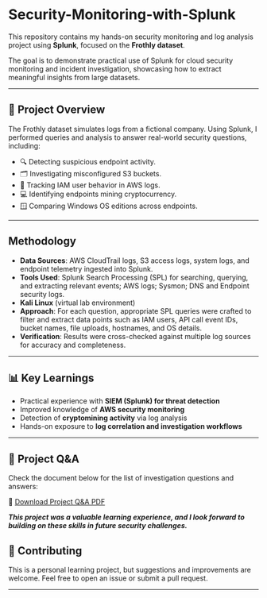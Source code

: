 # Security-Monitoring-with-Splunk
This repository contains my hands-on security monitoring and log analysis project using **Splunk**, focused on the **Frothly dataset**.  

The goal is to demonstrate practical use of Splunk for cloud security monitoring and incident investigation, showcasing how to extract meaningful insights from large datasets.

---

## 📌 Project Overview
The Frothly dataset simulates logs from a fictional company. Using Splunk, I performed queries and analysis to answer real-world security questions, including:

- 🔍 Detecting suspicious endpoint activity.  
- 🗂️ Investigating misconfigured S3 buckets.  
- 👥 Tracking IAM user behavior in AWS logs.  
- 💻 Identifying endpoints mining cryptocurrency.  
- 🪟 Comparing Windows OS editions across endpoints.  

---  
## Methodology
- **Data Sources**: AWS CloudTrail logs, S3 access logs, system logs, and endpoint telemetry ingested into Splunk.
- **Tools Used**: Splunk Search Processing (SPL) for searching, querying, and extracting relevant events; AWS logs; Sysmon; DNS and Endpoint security logs. 
- **Kali Linux** (virtual lab environment) 
- **Approach**: For each question, appropriate SPL queries were crafted to filter and extract data points such as IAM users, API call event IDs, bucket names, file uploads, hostnames, and OS details.
- **Verification**: Results were cross-checked against multiple log sources for accuracy and completeness.
---

## 📊 Key Learnings
- Practical experience with **SIEM (Splunk) for threat detection**  
- Improved knowledge of **AWS security monitoring**  
- Detection of **cryptomining activity** via log analysis  
- Hands-on exposure to **log correlation and investigation workflows**  

---

## 📝 Project Q&A
Check the document below for the list of investigation questions and answers:

📄 [Download Project Q&A PDF](https://github.com/Mimsmuhd-stack/Security-Monitoring-with-Splunk/blob/main/project-qa.pdf.pdf)

**_This project was a valuable learning experience, and I look forward to building on these skills in future security challenges._**

## 🤝 Contributing
This is a personal learning project, but suggestions and improvements are welcome. Feel free to open an issue or submit a pull request.

---

